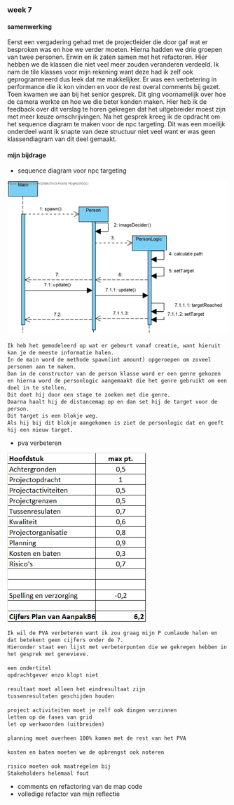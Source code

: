 ### week 7

#### samenwerking 

Eerst een vergadering gehad met de projectleider die door gaf wat er besproken was en hoe we verder moeten.
Hierna hadden we drie groepen van twee personen.
Erwin en ik zaten samen met het refactoren. 
Hier hebben we de klassen die niet veel meer zouden veranderen verdeeld.
Ik nam de tile klasses voor mijn rekening want deze had ik zelf ook geprogrammeerd dus leek dat me makkelijker.
Er was een verbetering in performance die ik kon vinden en voor de rest overal comments bij gezet.
Toen kwamen we aan bij het senior gesprek.
Dit ging voornamelijk over hoe de camera werkte en hoe we die beter konden maken.
Hier heb ik de feedback over dit verslag te horen gekregen dat het uitgebreider moest zijn met meer keuze omschrijvingen.
Na het gesprek kreeg ik de opdracht om het sequence diagram te maken voor de npc targeting.
Dit was een moeilijk onderdeel want ik snapte van deze structuur niet veel want er was geen klassendiagram van dit deel gemaakt.

#### mijn bijdrage

- sequence diagram voor npc targeting

![16-03-2020](../Resources/Sequence_Diagram_NPC_targeting.jpg "Sequence Diagram NPC targeting, 16-03-2020")
```
Ik heb het gemodeleerd op wat er gebeurt vanaf creatie, want hieruit kan je de meeste informatie halen.
In de main word de methode spawn(int amount) opgeroepen om zoveel personen aan te maken.
Dan in de constructor van de person klasse word er een genre gekozen en hierna word de personlogic aangemaakt die het genre gebruikt om een doel in te stellen.
Dit doet hij door een stage te zoeken met die genre.
Daarna haalt hij de distancemap op en dan set hij de target voor de person.
Dit target is een blokje weg.
Als hij bij dit blokje aangekomen is ziet de personlogic dat en geeft hij een nieuw target.
```

- pva verbeteren

![](../Resources/PVA_Score.png)
```
Ik wil de PVA verbeteren want ik zou graag mijn P cumlaude halen en dat betekent geen cijfers onder de 7.
Hieronder staat een lijst met verbeterpunten die we gekregen hebben in het gesprek met genevieve.

een ondertitel
opdrachtgever enzo klopt niet

resultaat moet alleen het eindresultaat zijn
tussenresultaten geschijden houden

project activiteiten moet je zelf ook dingen verzinnen
letten op de fases van grid
let op werkwoorden (uitbreiden)

planning moet overheen 100% komen met de rest van het PVA

kosten en baten moeten we de opbrengst ook noteren

risico moeten ook maatregelen bij
Stakeholders helemaal fout
```
- comments en refactoring van de map code
- volledige refactor van mijn reflectie
